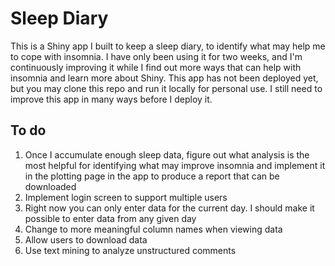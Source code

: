 # Sleep Diary
This is a Shiny app I built to keep a sleep diary, to identify what may help me to cope with insomnia. I have only been using it for two weeks, and I'm continuously improving it while I find out more ways that can help with insomnia and learn more about Shiny. This app has not been deployed yet, but you may clone this repo and run it locally for personal use. I still need to improve this app in many ways before I deploy it.
## To do
1. Once I accumulate enough sleep data, figure out what analysis is the most helpful for identifying what may improve insomnia and implement it in the plotting page in the app to produce a report that can be downloaded
2. Implement login screen to support multiple users
3. Right now you can only enter data for the current day. I should make it possible to enter data from any given day
4. Change to more meaningful column names when viewing data
5. Allow users to download data
6. Use text mining to analyze unstructured comments

